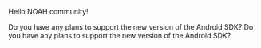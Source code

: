 Hello NOAH community!
<!-- Describe your question here. -->
Do you have any plans to support the new version of the Android SDK?
Do you have any plans to support the new version of the Android SDK?